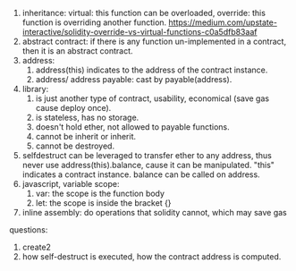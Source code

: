 1. inheritance: virtual: this function can be overloaded, override: this function is overriding another function. https://medium.com/upstate-interactive/solidity-override-vs-virtual-functions-c0a5dfb83aaf
2. abstract contract: if there is any function un-implemented in a contract, then it is an abstract contract.
3. address:
    1. address(this) indicates to the address of the contract instance.
    2. address/ address payable: cast by payable(address).
5. library: 
    1. is just another type of contract, usability, economical (save gas cause deploy once).
    2. is stateless, has no storage.
    3. doesn't hold ether, not allowed to payable functions.
    4. cannot be inherit or inherit.
    5. cannot be destroyed.
6. selfdestruct can be leveraged to transfer ether to any address, thus never use address(this).balance, cause it can be manipulated. "this" indicates a contract instance. balance can be called on address.
7. javascript, variable scope: 
    1. var: the scope is the function body
    2. let: the scope is inside the bracket {}
8. inline assembly: do operations that solidity cannot, which may save gas




questions:
1. create2
2. how self-destruct is executed, how the contract address is computed. 